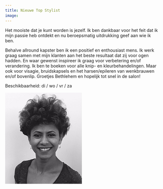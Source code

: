 ```yaml
---
title: Nieuwe Top Stylist
image: 
---
```



Het mooiste dat je kunt worden is jezelf. Ik ben dankbaar voor het feit dat ik mijn passie heb ontdekt en nu beroepsmatig uitdrukking geef aan wie ik ben. 

Behalve allround kapster ben ik een positief en enthousiast mens. Ik werk graag samen met mijn klanten aan het beste resultaat dat zij voor ogen hadden. En waar gewenst inspireer ik graag voor verbetering en/of verandering. Ik ben te boeken voor alle knip- en kleurbehandelingen. Maar ook voor visagie, bruidskapsels en het harsen/epileren van wenkbrauwen en/of bovenlip. Groetjes Bethlehem en hopelijk tot snel in de salon!

Beschikbaarheid: di / wo / vr / za

![](/uploads/versions/bethlehem-kapper-amsterdam-1---x----250-297x---.jpg)